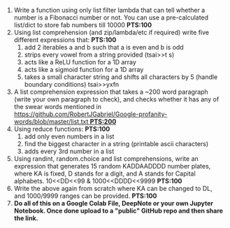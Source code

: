 1. Write a function using only list  filter lambda that can tell whether a number is a Fibonacci number or  not. You can use a pre-calculated list/dict to store fab numbers till  10000 **PTS:100**
2. Using list comprehension (and zip/lambda/etc if required) write five different expressions that: **PTS:100**
   1. add 2 iterables a and b such that a is even and b is odd
   2. strips every vowel from a string provided (tsai>>t s)
   3. acts like a ReLU function for a 1D array
   4. acts like a sigmoid function for a 1D array
   5. takes a small character string and shifts all characters by 5 (handle boundary conditions) tsai>>yxfn
3. A list comprehension expression that  takes a ~200 word paragraph (write your own paragraph to check), and  checks whether it has any of the swear words mentioned in [https://github.com/RobertJGabriel/Google-profanity-words/blob/master/list.txt **PTS:200**](https://github.com/RobertJGabriel/Google-profanity-words/blob/master/list.txt)
4. Using reduce functions: **PTS:100**
   1. add only even numbers in a list
   2. find the biggest character in a string (printable ascii characters)
   3. adds every 3rd number in a list
5. Using randint, random.choice and list comprehensions, write an expression that generates 15 random KADDAADDDD number plates, where KA is fixed, D stands for a digit, and A stands  for Capital alphabets. 10<<DD<<99 &  1000<<DDDD<<9999 **PTS:100**
6. Write the above again from scratch where KA can be changed to DL, and 1000/9999 ranges can be provided. **PTS:100**
7. **Do all of this on a Google  Colab File, DeepNote or your own Jupyter Notebook. Once done upload to a "public" GitHub repo and then share the link.** 